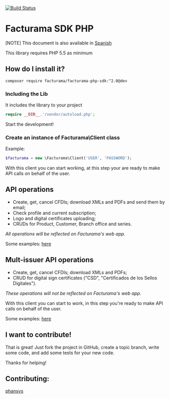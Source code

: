 [![Build Status](https://travis-ci.org/Facturama/facturama-php-sdk.svg?branch=master)](https://travis-ci.org/Facturama/facturama-php-sdk)

# Facturama SDK PHP

[NOTE] This document is also available in [Spanish]

This library requires PHP 5.5 as minimum

## How do I install it?

    composer require facturama/facturama-php-sdk:^2.0@dev

### Including the Lib

It includes the library to your project
```php
require __DIR__.'/vendor/autoload.php';
```

Start the development!

### Create an instance of Facturama\Client class

Example:
```php
$facturama = new \Facturama\Client('USER', 'PASSWORD');
```

With this client you can start working, at this step your are ready to make API
calls on behalf of the user.

## API operations

- Create, get, cancel CFDIs; download XMLs and PDFs and send them by email;
- Check profile and current subscription;
- Logo and digital certificates uploading;
- CRUDs for Product, Customer, Branch office and series.

*All operations will be reflected on Facturama's web app.*

Some examples: [here](https://github.com/Facturama/facturama-php-sdk/wiki/API-Web)

## Mult-issuer API operations

- Create, get, cancel CFDIs; download XMLs and PDFs;
- CRUD for digital sign certificates ("CSD", "Certificados de los Sellos Digitales").

*These operations will not be reflected on Facturama's web app.*

With this client you can start to work, in this step you're ready to make API calls on behalf of the user.

Some examples: [here](https://github.com/Facturama/facturama-php-sdk/wiki/API-Multiemisor)


## I want to contribute!
That is great! Just fork the project in GitHub, create a topic branch, write some code, and add some tests for your new code.

Thanks for helping!

## Contributing:
[phansys](https://github.com/phansys)

[Spanish]: ./README-es.md
[examples]: ./examples/
